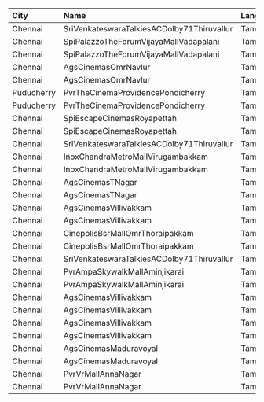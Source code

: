 | City       | Name                                       | Language |  Time | Type      | Price | Capacity | Booked |
| :--------- | :----------------------------------------- | :------- | ----: | :-------- | ----: | -------: | -----: |
| Chennai    | SriVenkateswaraTalkiesACDolby71Thiruvallur | Tamil    | 10:15 | First     |   50₹ |      172 |     96 |
| Chennai    | SpiPalazzoTheForumVijayaMallVadapalani     | Tamil    | 11:30 | Elite     |  152₹ |      110 |     30 |
| Chennai    | SpiPalazzoTheForumVijayaMallVadapalani     | Tamil    | 11:30 | Budget    |   60₹ |       12 |     12 |
| Chennai    | AgsCinemasOmrNavlur                        | Tamil    | 12:10 | Pearl     |   60₹ |       31 |     15 |
| Chennai    | AgsCinemasOmrNavlur                        | Tamil    | 12:10 | Diamond   |  150₹ |      274 |    141 |
| Puducherry | PvrTheCinemaProvidencePondicherry          | Tamil    | 12:10 | Elite     |  150₹ |      172 |      2 |
| Puducherry | PvrTheCinemaProvidencePondicherry          | Tamil    | 12:10 | Premium   |  110₹ |       59 |      0 |
| Chennai    | SpiEscapeCinemasRoyapettah                 | Tamil    | 13:10 | Elite     |  190₹ |       50 |     50 |
| Chennai    | SpiEscapeCinemasRoyapettah                 | Tamil    | 13:10 | Budget    |   60₹ |        5 |      5 |
| Chennai    | SriVenkateswaraTalkiesACDolby71Thiruvallur | Tamil    | 14:00 | First     |   50₹ |      172 |     96 |
| Chennai    | InoxChandraMetroMallVirugambakkam          | Tamil    | 15:25 | Premiere  |   60₹ |       10 |      0 |
| Chennai    | InoxChandraMetroMallVirugambakkam          | Tamil    | 15:25 | Silver    |  152₹ |       82 |      0 |
| Chennai    | AgsCinemasTNagar                           | Tamil    | 15:30 | Pearl     |   60₹ |       12 |      0 |
| Chennai    | AgsCinemasTNagar                           | Tamil    | 15:30 | Diamond   |  150₹ |       99 |     12 |
| Chennai    | AgsCinemasVillivakkam                      | Tamil    | 15:30 | Pearl     |   60₹ |       10 |      0 |
| Chennai    | AgsCinemasVillivakkam                      | Tamil    | 15:30 | Diamond   |  150₹ |       87 |      3 |
| Chennai    | CinepolisBsrMallOmrThoraipakkam            | Tamil    | 15:45 | Normal    |   60₹ |        9 |      0 |
| Chennai    | CinepolisBsrMallOmrThoraipakkam            | Tamil    | 15:45 | Executive |  152₹ |       82 |      9 |
| Chennai    | SriVenkateswaraTalkiesACDolby71Thiruvallur | Tamil    | 18:15 | First     |   50₹ |      172 |    102 |
| Chennai    | PvrAmpaSkywalkMallAminjikarai              | Tamil    | 19:05 | Classic   |   60₹ |        8 |      8 |
| Chennai    | PvrAmpaSkywalkMallAminjikarai              | Tamil    | 19:05 | Prime     |  152₹ |       65 |      2 |
| Chennai    | AgsCinemasVillivakkam                      | Tamil    | 21:50 | Pearl     |   60₹ |        9 |      0 |
| Chennai    | AgsCinemasVillivakkam                      | Tamil    | 21:50 | Diamond   |  150₹ |       73 |      0 |
| Chennai    | AgsCinemasVillivakkam                      | Tamil    | 21:50 | Pearl     |   60₹ |       10 |      0 |
| Chennai    | AgsCinemasVillivakkam                      | Tamil    | 21:50 | Diamond   |  150₹ |       87 |      0 |
| Chennai    | AgsCinemasMaduravoyal                      | Tamil    | 21:50 | Pearl     |   60₹ |       16 |      0 |
| Chennai    | AgsCinemasMaduravoyal                      | Tamil    | 21:50 | Diamond   |  150₹ |      131 |      0 |
| Chennai    | PvrVrMallAnnaNagar                         | Tamil    | 22:25 | Classic   |   60₹ |        8 |      7 |
| Chennai    | PvrVrMallAnnaNagar                         | Tamil    | 22:25 | Prime     |  190₹ |       55 |     10 |
